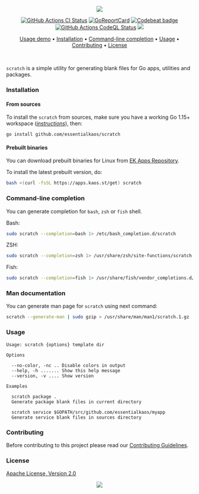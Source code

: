 <p align="center"><a href="#readme"><img src="https://gh.kaos.st/scratch.svg"/></a></p>

<p align="center">
  <a href="https://kaos.sh/w/scratch/ci"><img src="https://kaos.sh/w/scratch/ci.svg" alt="GitHub Actions CI Status" /></a>
  <a href="https://kaos.sh/r/scratch"><img src="https://kaos.sh/r/scratch.svg" alt="GoReportCard" /></a>
  <a href="https://kaos.sh/b/scratch"><img src="https://kaos.sh/b/XXXXXXXXXX.svg" alt="Codebeat badge" /></a>
  <a href="https://kaos.sh/w/scratch/codeql"><img src="https://kaos.sh/w/scratch/codeql.svg" alt="GitHub Actions CodeQL Status" /></a>
  <a href="#license"><img src="https://gh.kaos.st/apache2.svg"></a>
</p>

<p align="center"><a href="#usage-demo">Usage demo</a> • <a href="#installation">Installation</a> • <a href="#command-line-completion">Command-line completion</a> • <a href="#usage">Usage</a> • <a href="#contributing">Contributing</a> • <a href="#license">License</a></p>

<br/>

`scratch` is a simple utility for generating blank files for Go apps, utilities and packages.

### Installation

#### From sources

To install the `scratch` from sources, make sure you have a working Go 1.15+ workspace (_[instructions](https://golang.org/doc/install)_), then:

```
go install github.com/essentialkaos/scratch
```

#### Prebuilt binaries

You can download prebuilt binaries for Linux from [EK Apps Repository](https://apps.kaos.st/scratch/latest).

To install the latest prebuilt version, do:

```bash
bash <(curl -fsSL https://apps.kaos.st/get) scratch
```

### Command-line completion

You can generate completion for `bash`, `zsh` or `fish` shell.

Bash:
```bash
sudo scratch --completion=bash 1> /etc/bash_completion.d/scratch
```


ZSH:
```bash
sudo scratch --completion=zsh 1> /usr/share/zsh/site-functions/scratch
```


Fish:
```bash
sudo scratch --completion=fish 1> /usr/share/fish/vendor_completions.d/scratch.fish
```

### Man documentation

You can generate man page for `scratch` using next command:

```bash
scratch --generate-man | sudo gzip > /usr/share/man/man1/scratch.1.gz
```

### Usage

```
Usage: scratch {options} template dir

Options

  --no-color, -nc .. Disable colors in output
  --help, -h ....... Show this help message
  --version, -v .... Show version

Examples

  scratch package .
  Generate package blank files in current directory

  scratch service $GOPATH/src/github.com/essentialkaos/myapp
  Generate service blank files in sources directory

```

### Contributing

Before contributing to this project please read our [Contributing Guidelines](https://github.com/essentialkaos/contributing-guidelines#contributing-guidelines).

### License

[Apache License, Version 2.0](https://www.apache.org/licenses/LICENSE-2.0)

<p align="center"><a href="https://essentialkaos.com"><img src="https://gh.kaos.st/ekgh.svg"/></a></p>
